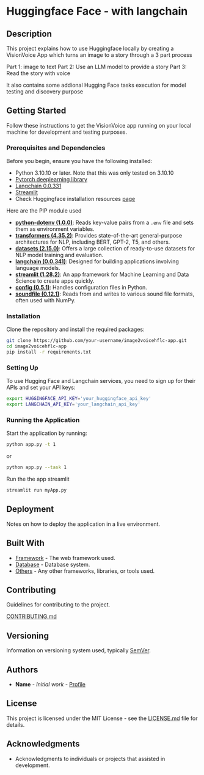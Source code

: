 # Huggingface Face - with langchain 

## Description

This project explains how to use Huggingface locally by creating a VisionVoice App which turns an image to a story through a 3 part process

Part 1: image to text
Part 2: Use an LLM model to provide a story
Part 3: Read the story with voice

It also contains some addional Hugging Face tasks execution for model testing and discovery purpose

## Getting Started

Follow these instructions to get the VisionVoice app running on your local machine for development and testing purposes.

### Prerequisites and Dependencies

Before you begin, ensure you have the following installed:
- Python 3.10.10 or later. Note that this was only tested on 3.10.10
- [Pytorch deeplearning library](https://pytorch.org/get-started/locally/)
- [Langchain 0.0.331](https://python.langchain.com/docs/get_started/introduction)
- [Streamlit](https://streamlit.io/) 
- Check Huggingface installation resources [page](https://huggingface.co/docs/transformers/installation)


Here are the PIP module used

- [**python-dotenv (1.0.0)**](https://pypi.org/project/python-dotenv/1.0.0/): Reads key-value pairs from a `.env` file and sets them as environment variables.
- [**transformers (4.35.2)**](https://pypi.org/project/transformers/4.35.2/): Provides state-of-the-art general-purpose architectures for NLP, including BERT, GPT-2, T5, and others.
- [**datasets (2.15.0)**](https://pypi.org/project/datasets/2.15.0/): Offers a large collection of ready-to-use datasets for NLP model training and evaluation.
- [**langchain (0.0.341)**](https://pypi.org/project/langchain/0.0.341/): Designed for building applications involving language models.
- [**streamlit (1.28.2)**](https://pypi.org/project/streamlit/1.28.2/): An app framework for Machine Learning and Data Science to create apps quickly.
- [**config (0.5.1)**](https://pypi.org/project/config/0.5.1/): Handles configuration files in Python.
- [**soundfile (0.12.1)**](https://pypi.org/project/SoundFile/0.12.1/): Reads from and writes to various sound file formats, often used with NumPy.


### Installation

Clone the repository and install the required packages:

```bash
git clone https://github.com/your-username/image2voicehflc-app.git
cd image2voicehflc-app
pip install -r requirements.txt
```



### Setting Up

To use Hugging Face and Langchain services, you need to sign up for their APIs and set your API keys:

```bash
export HUGGINGFACE_API_KEY='your_huggingface_api_key'
export LANGCHAIN_API_KEY='your_langchain_api_key'
```


### Running the Application

Start the application by running:

```bash
python app.py -t 1 
```
or

```bash
python app.py --task 1 
```

Run the the app streamlit
```bash
streamlit run myApp.py
```



## Deployment

Notes on how to deploy the application in a live environment.

## Built With

- [Framework](#) - The web framework used.
- [Database](#) - Database system.
- [Others](#) - Any other frameworks, libraries, or tools used.

## Contributing

Guidelines for contributing to the project.

[CONTRIBUTING.md](CONTRIBUTING.md)

## Versioning

Information on versioning system used, typically [SemVer](http://semver.org/).

## Authors

- **Name** - *Initial work* - [Profile](#)

## License

This project is licensed under the MIT License - see the [LICENSE.md](LICENSE.md) file for details.

## Acknowledgments

- Acknowledgments to individuals or projects that assisted in development.
